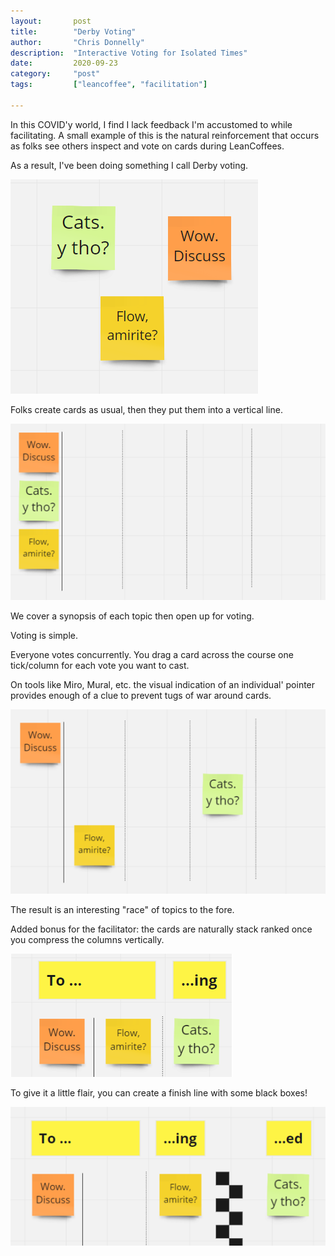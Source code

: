```yaml
---
layout:       post
title:        "Derby Voting"
author:       "Chris Donnelly"
description:  "Interactive Voting for Isolated Times"
date:         2020-09-23
category:     "post"
tags:         ["leancoffee", "facilitation"]

---
```


In this COVID'y world, I find I lack feedback I'm accustomed to while facilitating.
A small example of this is the natural reinforcement that occurs as folks see others inspect and vote on cards during LeanCoffees.

As a result, I've been doing something I call Derby voting.

![A smattering of cards](/images/derby-cards.png)

Folks create cards as usual, then they put them into a vertical line.

![Cards in a vertical line](/images/derby-ready.png)

We cover a synopsis of each topic then open up for voting.

Voting is simple.

Everyone votes concurrently.
You drag a card across the course one tick/column for each vote you want to cast.

On tools like Miro, Mural, etc. the visual indication of an individual' pointer provides enough of a clue to prevent tugs of war around cards.

![Cards being advanced horizontally](/images/derby-vote.png)

The result is an interesting "race" of topics to the fore.

Added bonus for the facilitator: the cards are naturally stack ranked once you compress the columns vertically.

![Arrangement compressed](/images/derby-stack.png)

To give it a little flair, you can create a finish line with some black boxes!

![Card across checkered finishing line](/images/derby-finish.png)

